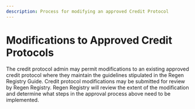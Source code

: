 ```yaml
---
description: Process for modifying an approved Credit Protocol
---
```


# Modifications to Approved Credit Protocols

The credit protocol admin may permit modifications to an existing approved credit protocol where they maintain the guidelines stipulated in the Regen Registry Guide. Credit protocol modifications may be submitted for review by Regen Registry. Regen Registry will review the extent of the modification and determine what steps in the approval process above need to be implemented.
